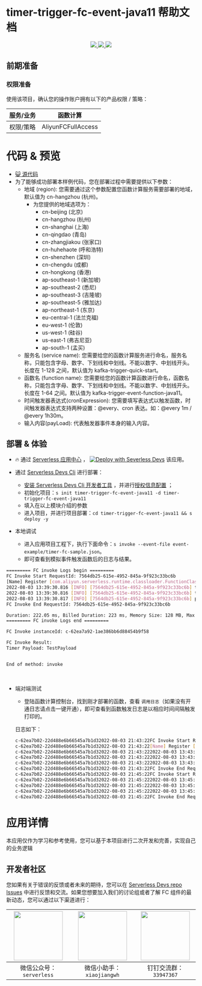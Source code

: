 # timer-trigger-fc-event-java11 帮助文档

<p align="center" class="flex justify-center">
    <a href="https://www.serverless-devs.com" class="ml-1">
    <img src="http://editor.devsapp.cn/icon?package=FCToODPSSamplePython3&type=packageType">
  </a>
  <a href="http://www.devsapp.cn/details.html?name=FCToODPSSamplePython3" class="ml-1">
    <img src="http://editor.devsapp.cn/icon?package=FCToODPSSamplePython3&type=packageVersion">
  </a>
  <a href="http://www.devsapp.cn/details.html?name=FCToODPSSamplePython3" class="ml-1">
    <img src="http://editor.devsapp.cn/icon?package=FCToODPSSamplePython3&type=packageDownload">
  </a>
</p>


## 前期准备

### 权限准备

使用该项目，确认您的操作账户拥有以下的产品权限 / 策略：


| 服务/业务 | 函数计算           |
| --------- | ------------------ |
| 权限/策略 | AliyunFCFullAccess |

# 代码 & 预览

- [ :smiley_cat:  源代码](https://github.com/devsapp/)
- 为了能够成功部署本样例代码，您在部署过程中需要提供以下参数：
  - 地域 (region): 您需要通过这个参数配置您函数计算服务需要部署的地域，默认值为 cn-hangzhou (杭州)。
    - 为您提供的地域选项为：
      - cn-beijing (北京)
      - cn-hangzhou (杭州)
      - cn-shanghai (上海)
      - cn-qingdao (青岛)
      - cn-zhangjiakou (张家口)
      - cn-huhehaote (呼和浩特)
      - cn-shenzhen (深圳)
      - cn-chengdu (成都)
      - cn-hongkong (香港)
      - ap-southeast-1 (新加坡)
      - ap-southeast-2 (悉尼)
      - ap-southeast-3 (吉隆坡)
      - ap-southeast-5 (雅加达)
      - ap-northeast-1 (东京)
      - eu-central-1 (法兰克福)
      - eu-west-1 (伦敦)
      - us-west-1 (硅谷)
      - us-east-1 (弗吉尼亚)
      - ap-south-1 (孟买)
  - 服务名 (service name): 您需要给您的函数计算服务进行命名，服务名称，只能包含字母、数字、下划线和中划线。不能以数字、中划线开头。长度在 1-128 之间，默认值为 kafka-trigger-quick-start。
  - 函数名 (function name): 您需要给您的函数计算函数进行命名，函数名称，只能包含字母、数字、下划线和中划线。不能以数字、中划线开头。长度在 1-64 之间。默认值为 kafka-trigger-event-function-java11。
  - 时间触发器表达式(cronExpression): 您需要填写表达式以触发函数，时间触发器表达式支持两种设置：@every、cron 表达。如：@every 1m / @every 1h30m。
  - 输入内容(payLoad): 代表触发器事件本身的输入内容。

</codepre>

<deploy>

## 部署 & 体验

<appcenter>

-  :fire:  通过 [Serverless 应用中心](https://fcnext.console.aliyun.com/applications/create?template=timer-trigger-fc-event-java11) ，
   [![Deploy with Severless Devs](https://img.alicdn.com/imgextra/i1/O1CN01w5RFbX1v45s8TIXPz_!!6000000006118-55-tps-95-28.svg)](https://fcnext.console.aliyun.com/applications/create?template=timer-trigger-fc-event-java11)  该应用。

</appcenter>

- 通过 [Serverless Devs Cli](https://www.serverless-devs.com/serverless-devs/install) 进行部署：

  - [安装 Serverless Devs Cli 开发者工具](https://www.serverless-devs.com/serverless-devs/install) ，并进行[授权信息配置](https://www.serverless-devs.com/fc/config) ；
  - 初始化项目：`s init timer-trigger-fc-event-java11 -d timer-trigger-fc-event-java11`
  - 填入在以上模块介绍的参数
  - 进入项目，并进行项目部署：`cd timer-trigger-fc-event-java11 && s deploy -y`
- 本地调试
  - 进入应用项目工程下，执行下面命令：`s invoke --event-file event-example/timer-fc-sample.json`。
  - 即可查看到模拟事件触发函数后的日志与结果。

```bash
========= FC invoke Logs begin =========
FC Invoke Start RequestId: 7564db25-615e-4952-845a-9f923c33bc6b
[Name] Register [com.aliyun.serverless.runtime.classloader.FunctionClassLoader@58372a00] as [com.aliyun.serverless.runtime.classloader.FunctionClassLoader@com.aliyun.serverless.runtime.classloader.FunctionClassLoader@/code/HelloFCJavaKafka-1.0-SNAPSHOT.jar/code/original-HelloFCJavaKafka-1.0-SNAPSHOT.jar]: hash [d4d9f0d4] (normal mode)
2022-08-03 13:39:30.816 [INFO] [7564db25-615e-4952-845a-9f923c33bc6b] triggerTime: 2022-07-29T10:02:58Z
2022-08-03 13:39:30.816 [INFO] [7564db25-615e-4952-845a-9f923c33bc6b] triggerName: TestTimer
2022-08-03 13:39:30.817 [INFO] [7564db25-615e-4952-845a-9f923c33bc6b] payload: TestPayload
FC Invoke End RequestId: 7564db25-615e-4952-845a-9f923c33bc6b

Duration: 222.05 ms, Billed Duration: 223 ms, Memory Size: 128 MB, Max Memory Used: 82.52 MB
========= FC invoke Logs end =========

FC Invoke instanceId: c-62ea7a92-1ae386bb6d88454b9f58

FC Invoke Result:
Timer Payload: TestPayload


End of method: invoke
```

​		

- 端对端测试

  - 登陆函数计算控制台，找到刚才部署的函数，查看 `调用日志`（如果没有开通日志请点击一键开通），即可查看到函数触发日志是以相应时间间隔触发打印的。
  
  日志如下：

  ```bash
  c-62ea7b02-22d488e6b66545a7b1d32022-08-03 21:43:22FC Invoke Start RequestId: c7439fac-9c76-45f3-98e6-ae535f0d5e11
  c-62ea7b02-22d488e6b66545a7b1d32022-08-03 21:43:22[Name] Register [com.aliyun.serverless.runtime.classloader.FunctionClassLoader@58372a00] as [com.aliyun.serverless.runtime.classloader.FunctionClassLoader@com.aliyun.serverless.runtime.classloader.FunctionClassLoader@/code/HelloFCJavaKafka-1.0-SNAPSHOT.jar/code/original-HelloFCJavaKafka-1.0-SNAPSHOT.jar]: hash [d4d9f0d4] (normal mode)
  c-62ea7b02-22d488e6b66545a7b1d32022-08-03 21:43:222022-08-03 13:43:22.568 [INFO] [c7439fac-9c76-45f3-98e6-ae535f0d5e11] triggerTime: 2022-08-03T13:43:22Z
  c-62ea7b02-22d488e6b66545a7b1d32022-08-03 21:43:222022-08-03 13:43:22.568 [INFO] [c7439fac-9c76-45f3-98e6-ae535f0d5e11] triggerName: timer
  c-62ea7b02-22d488e6b66545a7b1d32022-08-03 21:43:222022-08-03 13:43:22.568 [INFO] [c7439fac-9c76-45f3-98e6-ae535f0d5e11] payload: TestPayload
  c-62ea7b02-22d488e6b66545a7b1d32022-08-03 21:43:22FC Invoke End RequestId: c7439fac-9c76-45f3-98e6-ae535f0d5e11
  c-62ea7b02-22d488e6b66545a7b1d32022-08-03 21:45:22FC Invoke Start RequestId: b15c1f87-104f-4a0d-8ab1-27cf4e0571b2
  c-62ea7b02-22d488e6b66545a7b1d32022-08-03 21:45:222022-08-03 13:45:22.648 [INFO] [b15c1f87-104f-4a0d-8ab1-27cf4e0571b2] triggerTime: 2022-08-03T13:45:22Z
  c-62ea7b02-22d488e6b66545a7b1d32022-08-03 21:45:222022-08-03 13:45:22.648 [INFO] [b15c1f87-104f-4a0d-8ab1-27cf4e0571b2] triggerName: timer
  c-62ea7b02-22d488e6b66545a7b1d32022-08-03 21:45:222022-08-03 13:45:22.649 [INFO] [b15c1f87-104f-4a0d-8ab1-27cf4e0571b2] payload: TestPayload
  c-62ea7b02-22d488e6b66545a7b1d32022-08-03 21:45:22FC Invoke End RequestId: b15c1f87-104f-4a0d-8ab1-27cf4e0571b2
  ```
  
  

</deploy>

<appdetail id="flushContent">

# 应用详情



本应用仅作为学习和参考使用，您可以基于本项目进行二次开发和完善，实现自己的业务逻辑



</appdetail>

<devgroup>

## 开发者社区

您如果有关于错误的反馈或者未来的期待，您可以在 [Serverless Devs repo Issues](https://github.com/serverless-devs/serverless-devs/issues) 中进行反馈和交流。如果您想要加入我们的讨论组或者了解 FC 组件的最新动态，您可以通过以下渠道进行：

<p align="center">



| <img src="https://serverless-article-picture.oss-cn-hangzhou.aliyuncs.com/1635407298906_20211028074819117230.png" width="130px" > | <img src="https://serverless-article-picture.oss-cn-hangzhou.aliyuncs.com/1635407044136_20211028074404326599.png" width="130px" > | <img src="https://serverless-article-picture.oss-cn-hangzhou.aliyuncs.com/1635407252200_20211028074732517533.png" width="130px" > |
| ------------------------------------------------------------ | ------------------------------------------------------------ | ------------------------------------------------------------ |
| <center>微信公众号：`serverless`</center>                    | <center>微信小助手：`xiaojiangwh`</center>                   | <center>钉钉交流群：`33947367`</center>                      |

</p>

</devgroup>